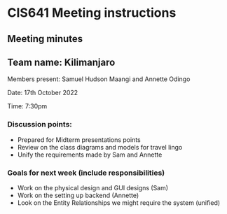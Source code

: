 # CIS641 Meeting instructions 
## Meeting minutes
## Team name: Kilimanjaro

Members present: Samuel Hudson Maangi and Annette Odingo

Date: 17th October 2022

Time: 7:30pm

### Discussion points:

- Prepared for Midterm presentations points
- Review on the class diagrams and models for travel lingo
- Unify the requirements made by Sam and Annette

### Goals for next week (include responsibilities)
- Work on the physical design and GUI designs (Sam)
- Work on the setting up backend (Annette)
- Look on the Entity Relationships we might require the system (unified)
